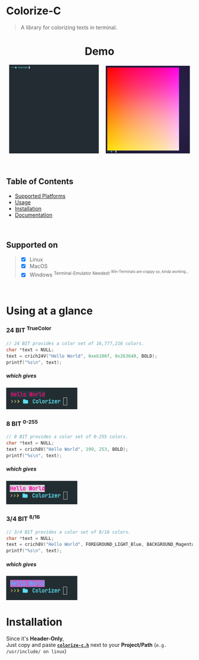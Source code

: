 # Colorize-C

> A library for colorizing texts in terminal.

<h1 align="center">Demo</h1>
<p align="center" width=100%">
  <img width="48%" src="assets/colorize-demo.gif" alt="Demo GIF">
  &nbsp; &nbsp;
  <img width="45%" src="assets/gradient-demo.png" alt="Demo Gradiant">
</p>

<br>

## Table of Contents

- [Supported Platforms](#supported-on)
- [Usage](#using-at-a-glance)
- [Installation](#installation)
- [Documentation](/docs/documentation.md)

<br>

## Supported on

> - [x] Linux
> - [x] MacOS
> - [x] Windows  <sup>Terminal-Emulator Needed! <sup> Win-Terminals are crappy so, kinda working...</sup></sup>

<br>

# Using at a glance

### 24 BIT <sup>TrueColor</sup>
```C
// 24 BIT provides a color set of 16,777,216 colors.
char *text = NULL;
text = crich24V("Hello World", 0xeb106f, 0x263640, BOLD);
printf("%s\n", text);
```
##### which gives
<img width="38%" src="assets/example-001.png" alt="Example 24-bit">

<br>

### 8 BIT <sup>0-255</sup>
```C
// 8 BIT provides a color set of 0-255 colors.
char *text = NULL;
text = crich8V("Hello World", 199, 253, BOLD);
printf("%s\n", text);
```
##### which gives
<img width="38%" src="assets/example-002.png" alt="Example 8-bit">

<br>

### 3/4 BIT <sup>8/16</sup>
```C
// 3/4 BIT provides a color set of 8/16 colors.
char *text = NULL;
text = crich8V("Hello World", FOREGROUND_LIGHT_Blue, BACKGROUND_Magenta, BOLD);
printf("%s\n", text);
```
##### which gives
<img width="38%" src="assets/example-003.png" alt="Example 3/4-bit">


<br>

# Installation
Since it's **Header-Only**,
<br>
Just copy and paste [**`colorize-c.h`**](/src/colorize-c.hpp) next to your **Project/Path** (`e.g. /usr/include/ on linux`)
